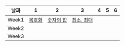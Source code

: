 |   날짜   |                          1                          |                       2                        |                        3                        |  4  |  5  |  6  |
| :------: |:---------------------------------------------------:|:----------------------------------------------:|:-----------------------------------------------:| :-: | :-: | :-: |
| Week1    | [복호화](https://https://www.acmicpc.net/problem/9046) | [숫자의 합](https://www.acmicpc.net/problem/11720) | [최소, 최대](https://www.acmicpc.net/problem/10818) |      |      |      |
| Week2    |                                                     |                                                |                                                 |      |      |      |
| Week3    |                                                     |                                                |                                                 |      |      |      |
